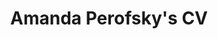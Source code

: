 ---
title: "Amanda Perofsky's CV"
layout: single
excerpt: "Amanda Perofsky's CV"
sitemap: true
author_profile: true
permalink: /CV/
redirect_to: "https://aperofsky.github.io/markdown-cv/"
---